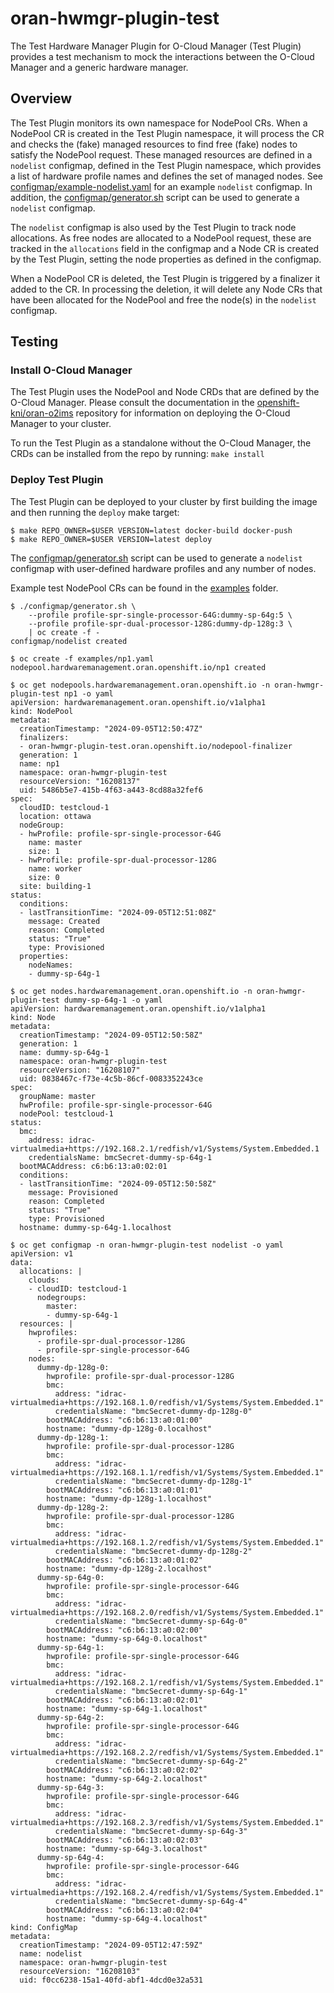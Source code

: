 # oran-hwmgr-plugin-test

The Test Hardware Manager Plugin for O-Cloud Manager (Test Plugin) provides a test mechanism to mock the interactions
between the O-Cloud Manager and a generic hardware manager.

## Overview

The Test Plugin monitors its own namespace for NodePool CRs. When a NodePool CR is created in the Test Plugin namespace,
it will process the CR and checks the (fake) managed resources to find free (fake) nodes to satisfy the NodePool
request. These managed resources are defined in a `nodelist` configmap, defined in the Test Plugin namespace, which
provides a list of hardware profile names and defines the set of managed nodes. See
[configmap/example-nodelist.yaml](configmap/example-nodelist.yaml) for an example `nodelist` configmap. In addition, the
[configmap/generator.sh](configmap/generator.sh) script can be used to generate a `nodelist` configmap.

The `nodelist` configmap is also used by the Test Plugin to track node allocations. As free nodes are allocated to a
NodePool request, these are tracked in the `allocations` field in the configmap and a Node CR is created by the Test
Plugin, setting the node properties as defined in the configmap.

When a NodePool CR is deleted, the Test Plugin is triggered by a finalizer it added to the CR. In processing the
deletion, it will delete any Node CRs that have been allocated for the NodePool and free the node(s) in the `nodelist`
configmap.

## Testing

### Install O-Cloud Manager

The Test Plugin uses the NodePool and Node CRDs that are defined by the O-Cloud Manager. Please consult the
documentation in the [openshift-kni/oran-o2ims](https://github.com/openshift-kni/oran-o2ims) repository for information
on deploying the O-Cloud Manager to your cluster.

To run the Test Plugin as a standalone without the O-Cloud Manager, the CRDs can be installed from the repo by running:
`make install`

### Deploy Test Plugin

The Test Plugin can be deployed to your cluster by first building the image and then running the `deploy` make target:

```console
$ make REPO_OWNER=$USER VERSION=latest docker-build docker-push
$ make REPO_OWNER=$USER VERSION=latest deploy
```

The [configmap/generator.sh](configmap/generator.sh) script can be used to generate a `nodelist` configmap with
user-defined hardware profiles and any number of nodes.

Example test NodePool CRs can be found in the [examples](examples) folder.

```console
$ ./configmap/generator.sh \
    --profile profile-spr-single-processor-64G:dummy-sp-64g:5 \
	--profile profile-spr-dual-processor-128G:dummy-dp-128g:3 \
	| oc create -f -
configmap/nodelist created

$ oc create -f examples/np1.yaml
nodepool.hardwaremanagement.oran.openshift.io/np1 created

$ oc get nodepools.hardwaremanagement.oran.openshift.io -n oran-hwmgr-plugin-test np1 -o yaml
apiVersion: hardwaremanagement.oran.openshift.io/v1alpha1
kind: NodePool
metadata:
  creationTimestamp: "2024-09-05T12:50:47Z"
  finalizers:
  - oran-hwmgr-plugin-test.oran.openshift.io/nodepool-finalizer
  generation: 1
  name: np1
  namespace: oran-hwmgr-plugin-test
  resourceVersion: "16208137"
  uid: 5486b5e7-415b-4f63-a443-8cd88a32fef6
spec:
  cloudID: testcloud-1
  location: ottawa
  nodeGroup:
  - hwProfile: profile-spr-single-processor-64G
    name: master
    size: 1
  - hwProfile: profile-spr-dual-processor-128G
    name: worker
    size: 0
  site: building-1
status:
  conditions:
  - lastTransitionTime: "2024-09-05T12:51:08Z"
    message: Created
    reason: Completed
    status: "True"
    type: Provisioned
  properties:
    nodeNames:
    - dummy-sp-64g-1

$ oc get nodes.hardwaremanagement.oran.openshift.io -n oran-hwmgr-plugin-test dummy-sp-64g-1 -o yaml
apiVersion: hardwaremanagement.oran.openshift.io/v1alpha1
kind: Node
metadata:
  creationTimestamp: "2024-09-05T12:50:58Z"
  generation: 1
  name: dummy-sp-64g-1
  namespace: oran-hwmgr-plugin-test
  resourceVersion: "16208107"
  uid: 0838467c-f73e-4c5b-86cf-0083352243ce
spec:
  groupName: master
  hwProfile: profile-spr-single-processor-64G
  nodePool: testcloud-1
status:
  bmc:
    address: idrac-virtualmedia+https://192.168.2.1/redfish/v1/Systems/System.Embedded.1
    credentialsName: bmcSecret-dummy-sp-64g-1
  bootMACAddress: c6:b6:13:a0:02:01
  conditions:
  - lastTransitionTime: "2024-09-05T12:50:58Z"
    message: Provisioned
    reason: Completed
    status: "True"
    type: Provisioned
  hostname: dummy-sp-64g-1.localhost

$ oc get configmap -n oran-hwmgr-plugin-test nodelist -o yaml
apiVersion: v1
data:
  allocations: |
    clouds:
    - cloudID: testcloud-1
      nodegroups:
        master:
        - dummy-sp-64g-1
  resources: |
    hwprofiles:
      - profile-spr-dual-processor-128G
      - profile-spr-single-processor-64G
    nodes:
      dummy-dp-128g-0:
        hwprofile: profile-spr-dual-processor-128G
        bmc:
          address: "idrac-virtualmedia+https://192.168.1.0/redfish/v1/Systems/System.Embedded.1"
          credentialsName: "bmcSecret-dummy-dp-128g-0"
        bootMACAddress: "c6:b6:13:a0:01:00"
        hostname: "dummy-dp-128g-0.localhost"
      dummy-dp-128g-1:
        hwprofile: profile-spr-dual-processor-128G
        bmc:
          address: "idrac-virtualmedia+https://192.168.1.1/redfish/v1/Systems/System.Embedded.1"
          credentialsName: "bmcSecret-dummy-dp-128g-1"
        bootMACAddress: "c6:b6:13:a0:01:01"
        hostname: "dummy-dp-128g-1.localhost"
      dummy-dp-128g-2:
        hwprofile: profile-spr-dual-processor-128G
        bmc:
          address: "idrac-virtualmedia+https://192.168.1.2/redfish/v1/Systems/System.Embedded.1"
          credentialsName: "bmcSecret-dummy-dp-128g-2"
        bootMACAddress: "c6:b6:13:a0:01:02"
        hostname: "dummy-dp-128g-2.localhost"
      dummy-sp-64g-0:
        hwprofile: profile-spr-single-processor-64G
        bmc:
          address: "idrac-virtualmedia+https://192.168.2.0/redfish/v1/Systems/System.Embedded.1"
          credentialsName: "bmcSecret-dummy-sp-64g-0"
        bootMACAddress: "c6:b6:13:a0:02:00"
        hostname: "dummy-sp-64g-0.localhost"
      dummy-sp-64g-1:
        hwprofile: profile-spr-single-processor-64G
        bmc:
          address: "idrac-virtualmedia+https://192.168.2.1/redfish/v1/Systems/System.Embedded.1"
          credentialsName: "bmcSecret-dummy-sp-64g-1"
        bootMACAddress: "c6:b6:13:a0:02:01"
        hostname: "dummy-sp-64g-1.localhost"
      dummy-sp-64g-2:
        hwprofile: profile-spr-single-processor-64G
        bmc:
          address: "idrac-virtualmedia+https://192.168.2.2/redfish/v1/Systems/System.Embedded.1"
          credentialsName: "bmcSecret-dummy-sp-64g-2"
        bootMACAddress: "c6:b6:13:a0:02:02"
        hostname: "dummy-sp-64g-2.localhost"
      dummy-sp-64g-3:
        hwprofile: profile-spr-single-processor-64G
        bmc:
          address: "idrac-virtualmedia+https://192.168.2.3/redfish/v1/Systems/System.Embedded.1"
          credentialsName: "bmcSecret-dummy-sp-64g-3"
        bootMACAddress: "c6:b6:13:a0:02:03"
        hostname: "dummy-sp-64g-3.localhost"
      dummy-sp-64g-4:
        hwprofile: profile-spr-single-processor-64G
        bmc:
          address: "idrac-virtualmedia+https://192.168.2.4/redfish/v1/Systems/System.Embedded.1"
          credentialsName: "bmcSecret-dummy-sp-64g-4"
        bootMACAddress: "c6:b6:13:a0:02:04"
        hostname: "dummy-sp-64g-4.localhost"
kind: ConfigMap
metadata:
  creationTimestamp: "2024-09-05T12:47:59Z"
  name: nodelist
  namespace: oran-hwmgr-plugin-test
  resourceVersion: "16208103"
  uid: f0cc6238-15a1-40fd-abf1-4dcd0e32a531

```


